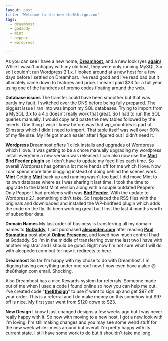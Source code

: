 ```yaml
---
layout: post
title: 'Welcome to the new the8thsign.com'
tags:
  - dreamhost
  - godaddy
  - mint
  - pepper
  - wordpress

---
```


As you can see I have a new home, <strong><a href="http://www.dreamhost.com/">Dreamhost</a></strong>, and a new look (yes <strong><a href="http://www.the8thsign.com/2007/04/02/new-layout-spring-edition/">again</a></strong>). While I wasn't unhappy with my old host, they were only running MySQL 3.x so I couldn't run Wordpress 2.1.x. I looked around at a new host for a few days before I settled on Dreamhost. I've read good and I've read bad but it ultimately came down to features and price. I mean I paid $23 for a full year using one of the hundreds of promo codes floating around the web.

<strong>Database issues</strong>
The transfer could have been smoother but that was partly my fault. I switched over the DNS before being fully prepared. The biggest issue I ran into was import my SQL databases. Trying to import from a MySQL 3.x to a 4.x doesn't really work that great. So I had to run the SQL queries manually. I would copy and paste the new tables followed by the inserts. One thing I wish I knew before was that wp_countries is part of Slimstats which I didn't need to import. That table itself was well over 60% of my file size. My life got much easier after I figured out I didn't need it.

<strong>Wordpress
</strong>Dreamhost offers 1 click installs and upgrades of Wordpress which I love. It was getting to be a chore manually upgrading my wordpress install everytime a new version was released. I can also now use the <strong><a href="http://freepressblog.org/wordpress-plugins-2/mint-bird-feeder-wordpress-plugin/">Mint Bird Feeder plugin</a></strong> so I don't have to update my feed files each time. So overall Wordpress has gotten a lot more hands off for me which I love. Now I can spend more time blogging instead of doing behind the scenes work.
<strong>
Mint</strong>
Getting <strong><a href="http://www.haveamint.com">Mint</a></strong> back up and running wasn't too bad. I did move Mint to its own database where as I was sharing it last time. I took the time to upgrade to the latest Mint version along with a couple outdated Peppers. Only Pepper I had problems with was <strong><a href="http://haveamint.com/peppermill/pepper/11/bird_feeder/">Bird Feeder</a></strong>. With the update to Wordpress 2.1, something didn't take. So I replaced the RSS files with the originals and downloaded and installed the WP-birdfeed plugin which adds the code on the fly. Its been working great but I lost the last 4 months worth of subscriber data.

<strong>Domain Names</strong>
My last order of business is transferring all my domain names to <strong><a href="http://www.godaddy.com">GoDaddy</a></strong>. I just purchased <strong><a href="http://www.alecpeden.com">alecpeden.com</a></strong> after reading <strong><a href="http://paulstamatiou.com">Paul Stamatiou</a></strong> post about <strong><a href="http://paulstamatiou.com/2007/04/14/online-presence-and-why-you-need-it/">Online Presence</a></strong>, and loved how much control I had at Godaddy. So I'm in the middle of transferring over the last two i have with another registrar and I should be good. Right now I'm not sure what I will do with alecpeden.com but for now it redirects to here.

<strong>Dreamhost</strong>
So far I'm happy with my chose to do with Dreamhost. I'm digging having everything under one roof now. I now even have a alec @ the8thsign.com email. Shocking.

Also Dreamhost has a nice Rewards system for referrals. Someone made out of me when I used a code I found online so now you can help me out. I've created code "<strong><a href="http://www.dreamhost.com/r.cgi?300697">the8thsign</a></strong>" to use if want to sign up and get $97 off your order. This is a referral and I do make money on this somehow but $97 off is nice. My first year went from $120 down to $23.

<strong>New Design</strong>
I know I just changed designs a few weeks ago but I was never really happy with it. So now with moving to a new host, I got a new look with I'm loving. I'm still making changes and you may see some weird stuff for the new week while i mess around but overall I'm pretty happy with its current state. I still have some work to do but it shouldn't take me long.

<!-- technorati tags start -->
<!-- technorati tags end -->
